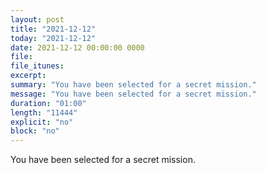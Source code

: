 ```yaml
---
layout: post
title: "2021-12-12"
today: "2021-12-12"
date: 2021-12-12 00:00:00 0000
file:
file_itunes:
excerpt:
summary: "You have been selected for a secret mission."
message: "You have been selected for a secret mission."
duration: "01:00"
length: "11444"
explicit: "no"
block: "no"
---
```

You have been selected for a secret mission.

